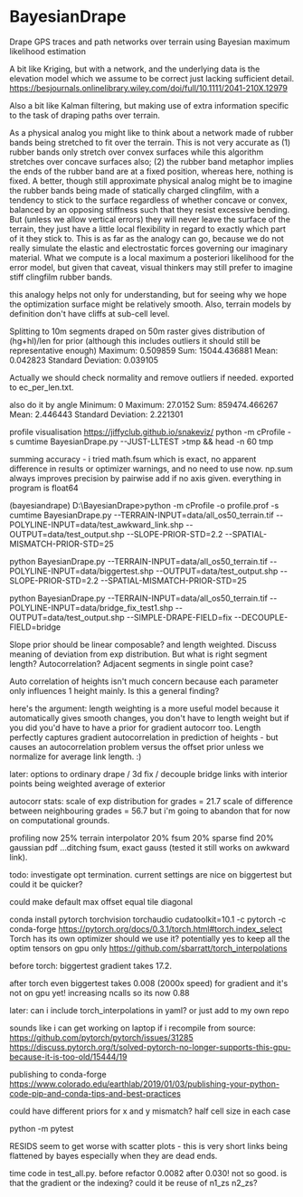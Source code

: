 # BayesianDrape
Drape GPS traces and path networks over terrain using Bayesian maximum likelihood estimation

A bit like Kriging, but with a network, and the underlying data is the elevation model which we assume to be correct just lacking sufficient detail.
https://besjournals.onlinelibrary.wiley.com/doi/full/10.1111/2041-210X.12979

Also a bit like Kalman filtering, but making use of extra information specific to the task of draping paths over terrain.

As a physical analog you might like to think about a network made of rubber bands being stretched to fit over the terrain. This is not very accurate as (1) rubber bands only stretch over convex surfaces while this algorithm stretches over concave surfaces also; (2) the rubber band metaphor implies the ends of the rubber band are at a fixed position, whereas here, nothing is fixed. A better, though still approximate physical analog might be to imagine the rubber bands being made of statically charged clingfilm, with a tendency to stick to the surface regardless of whether concave or convex, balanced by an opposing stiffness such that they resist excessive bending. But (unless we allow vertical errors) they will never leave the surface of the terrain, they just have a little local flexibility in regard to exactly which part of it they stick to. This is as far as the analogy can go, because we do not really simulate the elastic and electrostatic forces governing our imaginary material. What we compute is a local maximum a posteriori likelihood for the error model, but given that caveat, visual thinkers may still prefer to imagine stiff clingfilm rubber bands.

this analogy helps not only for understanding, but for seeing why we hope the optimization surface might be relatively smooth. Also, terrain models by definition don't have cliffs at sub-cell level.

Splitting to 10m segments draped on 50m raster gives distribution of (hg+hl)/len for prior (although this includes outliers it should still be representative enough)
Maximum:	0.509859
Sum:	15044.436881
Mean:	0.042823
Standard Deviation:	0.039105

Actually we should check normality and remove outliers if needed. exported to ec_per_len.txt.

also do it by angle
Minimum:	0
Maximum:	27.0152
Sum:	859474.466267
Mean:	2.446443
Standard Deviation:	2.221301


profile visualisation
https://jiffyclub.github.io/snakeviz/
python -m cProfile -s cumtime BayesianDrape.py  --JUST-LLTEST >tmp && head -n 60 tmp

summing accuracy - i tried math.fsum which is exact, no apparent difference in results or optimizer warnings, and no need to use now. np.sum always improves precision by pairwise add if no axis given. everything in program is float64

(bayesiandrape) D:\BayesianDrape>python -m cProfile -o profile.prof -s cumtime BayesianDrape.py --TERRAIN-INPUT=data/all_os50_terrain.tif --POLYLINE-INPUT=data/test_awkward_link.shp --OUTPUT=data/test_output.shp --SLOPE-PRIOR-STD=2.2 --SPATIAL-MISMATCH-PRIOR-STD=25

python BayesianDrape.py --TERRAIN-INPUT=data/all_os50_terrain.tif --POLYLINE-INPUT=data/biggertest.shp --OUTPUT=data/test_output.shp --SLOPE-PRIOR-STD=2.2 --SPATIAL-MISMATCH-PRIOR-STD=25

python BayesianDrape.py --TERRAIN-INPUT=data/all_os50_terrain.tif --POLYLINE-INPUT=data/bridge_fix_test1.shp --OUTPUT=data/test_output.shp --SIMPLE-DRAPE-FIELD=fix --DECOUPLE-FIELD=bridge

Slope prior should be linear composable?  and length weighted. Discuss meaning of deviation from exp distribution. But what is right segment length? Autocorrelation? Adjacent segments in single point case?

Auto correlation of heights isn't much concern because each parameter only influences 1 height mainly. Is this a general finding?

here's the argument: length weighting is a more useful model because it automatically gives smooth changes, you don't have to length weight but if you did you'd have to have a prior for gradient autocorr too. Length perfectly captures gradient autocorrelation in prediction of heights - but causes an autocorrelation problem versus the offset prior unless we normalize for average link length. :)


later: options to ordinary drape / 3d fix / decouple bridge links with interior points being weighted average of exterior

autocorr stats:
scale of exp distribution for grades = 21.7
scale of difference between neighbouring grades = 56.7
but i'm going to abandon that for now on computational grounds.


profiling now
25% terrain interpolator
20% fsum
20% sparse find
20% gaussian pdf
...ditching fsum, exact gauss (tested it still works on awkward link). 

todo: investigate opt termination. current settings are nice on biggertest but could it be quicker?


could make default max offset equal tile diagonal

conda install pytorch torchvision torchaudio cudatoolkit=10.1 -c pytorch -c conda-forge
https://pytorch.org/docs/0.3.1/torch.html#torch.index_select
Torch has its own optimizer should we use it? potentially yes to keep all the optim tensors on gpu only
https://github.com/sbarratt/torch_interpolations

before torch: biggertest gradient takes 17.2. 

after torch even biggertest takes 0.008 (2000x speed) for gradient and it's not on gpu yet! increasing ncalls so its now 0.88

later: can i include torch_interpolations in yaml? or just add to my own repo

sounds like i can get working on laptop if i recompile from source:
https://github.com/pytorch/pytorch/issues/31285
https://discuss.pytorch.org/t/solved-pytorch-no-longer-supports-this-gpu-because-it-is-too-old/15444/19


publishing to conda-forge
https://www.colorado.edu/earthlab/2019/01/03/publishing-your-python-code-pip-and-conda-tips-and-best-practices

could have different priors for x and y mismatch? half cell size in each case

python -m pytest

RESIDS seem to get worse with scatter plots - this is very short links being flattened by bayes especially when they are dead ends.

time code in test_all.py. before refactor 0.0082
after 0.030! not so good. is that the gradient or the indexing? could it be reuse of n1_zs n2_zs?